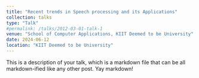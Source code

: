 ```yaml
---
title: "Recent trends in Speech processing and its Applications"
collection: talks
type: "Talk"
#permalink: /talks/2012-03-01-talk-1
venue: "School of Computer Applications, KIIT Deemed to be University"
date: 2024-06-12
location: "KIIT Deemed to be University"
---
```


This is a description of your talk, which is a markdown file that can be all markdown-ified like any other post. Yay markdown!
